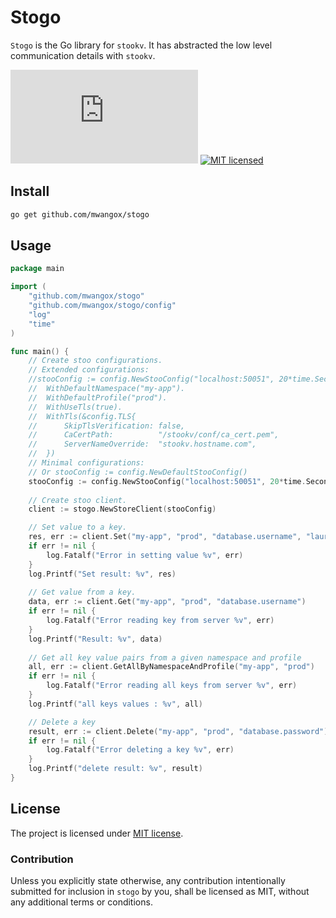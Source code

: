 # Stogo

`Stogo` is the Go library for `stookv`. It has abstracted the low level communication details with
`stookv`.

[![Go Reference](https://pkg.go.dev/badge/golang.org)](https://pkg.go.dev/golang.org/x/text)
[![MIT licensed](https://img.shields.io/badge/license-MIT-blue.svg)](MIT-LICENSE)

## Install

```bash
go get github.com/mwangox/stogo
```

## Usage

```go
package main

import (
	"github.com/mwangox/stogo"
	"github.com/mwangox/stogo/config"
	"log"
	"time"
)

func main() {
	// Create stoo configurations.
	// Extended configurations:
	//stooConfig := config.NewStooConfig("localhost:50051", 20*time.Second).
	//	WithDefaultNamespace("my-app").
	//	WithDefaultProfile("prod").
	//	WithUseTls(true).
	//	WithTls(&config.TLS{
	//		SkipTlsVerification: false,
	//		CaCertPath:          "/stookv/conf/ca_cert.pem",
	//		ServerNameOverride:  "stookv.hostname.com",
	//	})
	// Minimal configurations:
	// Or stooConfig := config.NewDefaultStooConfig()
	stooConfig := config.NewStooConfig("localhost:50051", 20*time.Second)
	
	// Create stoo client.
	client := stogo.NewStoreClient(stooConfig)

	// Set value to a key.
	res, err := client.Set("my-app", "prod", "database.username", "lauryn.hill")
	if err != nil {
		log.Fatalf("Error in setting value %v", err)
	}
	log.Printf("Set result: %v", res)
	
	// Get value from a key.
	data, err := client.Get("my-app", "prod", "database.username")
	if err != nil {
		log.Fatalf("Error reading key from server %v", err)
	}
	log.Printf("Result: %v", data)
	
	// Get all key value pairs from a given namespace and profile
	all, err := client.GetAllByNamespaceAndProfile("my-app", "prod")
	if err != nil {
		log.Fatalf("Error reading all keys from server %v", err)
	}
	log.Printf("all keys values : %v", all)

	// Delete a key
	result, err := client.Delete("my-app", "prod", "database.password")
	if err != nil {
		log.Fatalf("Error deleting a key %v", err)
	}
	log.Printf("delete result: %v", result)
}
```

## License

The project is licensed under [MIT license](./MIT-LICENSE).

### Contribution

Unless you explicitly state otherwise, any contribution intentionally submitted
for inclusion in `stogo` by you, shall be licensed as MIT, without any additional
terms or conditions.